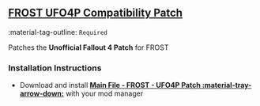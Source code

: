 ## [FROST UFO4P Compatibility Patch](https://www.nexusmods.com/fallout4/mods/57372)
:material-tag-outline: `Required`

Patches the **Unofficial Fallout 4 Patch** for FROST

### Installation Instructions
* Download and install **[Main File - FROST - UFO4P Patch :material-tray-arrow-down:](https://www.nexusmods.com/fallout4/mods/57372?tab=files)** with your mod manager